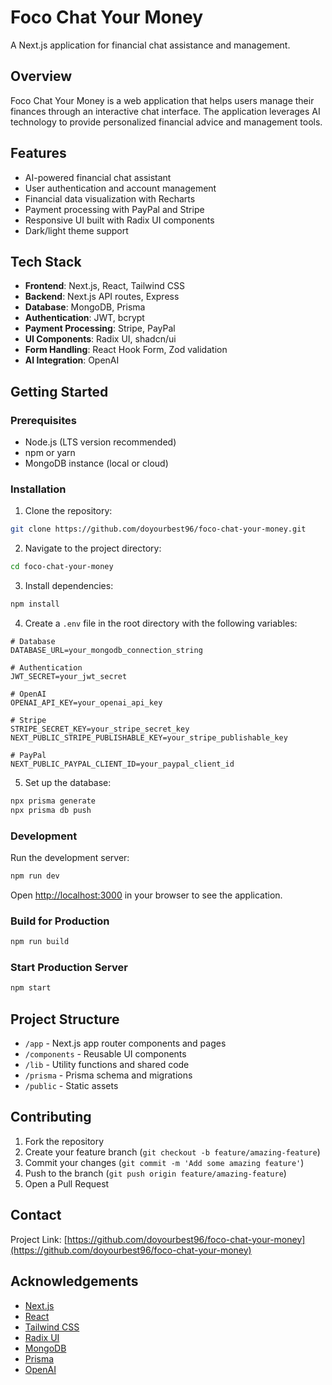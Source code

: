 # Foco Chat Your Money

A Next.js application for financial chat assistance and management.

## Overview

Foco Chat Your Money is a web application that helps users manage their finances through an interactive chat interface. The application leverages AI technology to provide personalized financial advice and management tools.

## Features

- AI-powered financial chat assistant
- User authentication and account management
- Financial data visualization with Recharts
- Payment processing with PayPal and Stripe
- Responsive UI built with Radix UI components
- Dark/light theme support

## Tech Stack

- **Frontend**: Next.js, React, Tailwind CSS
- **Backend**: Next.js API routes, Express
- **Database**: MongoDB, Prisma
- **Authentication**: JWT, bcrypt
- **Payment Processing**: Stripe, PayPal
- **UI Components**: Radix UI, shadcn/ui
- **Form Handling**: React Hook Form, Zod validation
- **AI Integration**: OpenAI

## Getting Started

### Prerequisites

- Node.js (LTS version recommended)
- npm or yarn
- MongoDB instance (local or cloud)

### Installation

1. Clone the repository:

```bash
git clone https://github.com/doyourbest96/foco-chat-your-money.git
```

2. Navigate to the project directory:

```bash
cd foco-chat-your-money
```

3. Install dependencies:

```bash
npm install
```

4. Create a `.env` file in the root directory with the following variables:

```
# Database
DATABASE_URL=your_mongodb_connection_string

# Authentication
JWT_SECRET=your_jwt_secret

# OpenAI
OPENAI_API_KEY=your_openai_api_key

# Stripe
STRIPE_SECRET_KEY=your_stripe_secret_key
NEXT_PUBLIC_STRIPE_PUBLISHABLE_KEY=your_stripe_publishable_key

# PayPal
NEXT_PUBLIC_PAYPAL_CLIENT_ID=your_paypal_client_id
```

5. Set up the database:

```bash
npx prisma generate
npx prisma db push
```

### Development

Run the development server:

```bash
npm run dev
```

Open [http://localhost:3000](http://localhost:3000) in your browser to see the application.

### Build for Production

```bash
npm run build
```

### Start Production Server

```bash
npm start
```

## Project Structure

- `/app` - Next.js app router components and pages
- `/components` - Reusable UI components
- `/lib` - Utility functions and shared code
- `/prisma` - Prisma schema and migrations
- `/public` - Static assets

## Contributing

1. Fork the repository
2. Create your feature branch (`git checkout -b feature/amazing-feature`)
3. Commit your changes (`git commit -m 'Add some amazing feature'`)
4. Push to the branch (`git push origin feature/amazing-feature`)
5. Open a Pull Request

## Contact

Project Link: [https://github.com/doyourbest96/foco-chat-your-money](https://github.com/doyourbest96/foco-chat-your-money)

## Acknowledgements

- [Next.js](https://nextjs.org/)
- [React](https://reactjs.org/)
- [Tailwind CSS](https://tailwindcss.com/)
- [Radix UI](https://www.radix-ui.com/)
- [MongoDB](https://www.mongodb.com/)
- [Prisma](https://www.prisma.io/)
- [OpenAI](https://openai.com/)
